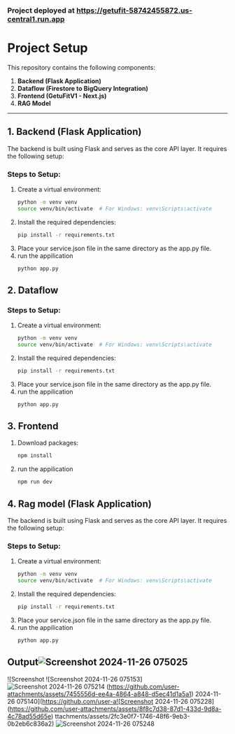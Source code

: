 ### Project deployed at https://getufit-58742455872.us-central1.run.app

# Project Setup

This repository contains the following components:

1. **Backend (Flask Application)**
2. **Dataflow (Firestore to BigQuery Integration)**
3. **Frontend (GetuFitV1 - Next.js)**
4. **RAG Model**

---

## 1. Backend (Flask Application)

The backend is built using Flask and serves as the core API layer. It requires the following setup:

### Steps to Setup:
1. Create a virtual environment:
   ```bash
   python -m venv venv
   source venv/bin/activate  # For Windows: venv\Scripts\activate
2. Install the required dependencies:
   ```bash
   pip install -r requirements.txt
3. Place your service.json file in the same directory as the app.py file.
4. run the appilication
   ```bash
   python app.py


## 2. Dataflow 
### Steps to Setup:
1. Create a virtual environment:
   ```bash
   python -m venv venv
   source venv/bin/activate  # For Windows: venv\Scripts\activate
2. Install the required dependencies:
   ```bash
   pip install -r requirements.txt
3. Place your service.json file in the same directory as the app.py file.
4. run the appilication
   ```bash
   python app.py

## 3. Frontend
1. Download packages:
   ```bash
   npm install

2. run the appilication
   ```bash
   npm run dev

## 4. Rag model (Flask Application)

The backend is built using Flask and serves as the core API layer. It requires the following setup:

### Steps to Setup:
1. Create a virtual environment:
   ```bash
   python -m venv venv
   source venv/bin/activate  # For Windows: venv\Scripts\activate
2. Install the required dependencies:
   ```bash
   pip install -r requirements.txt
3. Place your service.json file in the same directory as the app.py file.
4. run the appilication
   ```bash
   python app.py


## Output![Screenshot 2024-11-26 075025](https://github.com/user-attachments/assets/a618ba7c-509c-4a25-9cbe-6affbaebb867)
![Screenshot ![Screenshot 2024-11-26 075153]![Screenshot 2024-11-26 075214](https://github.com/user-attachments/assets/b85fc1fc-6eca-4eb6-a413-aee5a68f353e)
(https://github.com/user-attachments/assets/7455556d-ee4a-4864-a848-d5ec41d1a5a1)
2024-11-26 075140](https://github.com/user-a![Screenshot 2024-11-26 075228](https://github.com/user-attachments/assets/8f8c7d38-87d1-433d-9d8a-4c78ad55d65e)
ttachments/assets/2fc3e0f7-1746-48f6-9eb3-0b2eb6c836a2)
![Screenshot 2024-11-26 075248](https://github.com/user-attachments/assets/bbe4b11b-deea-44cd-88b7-d758943c5f55)


